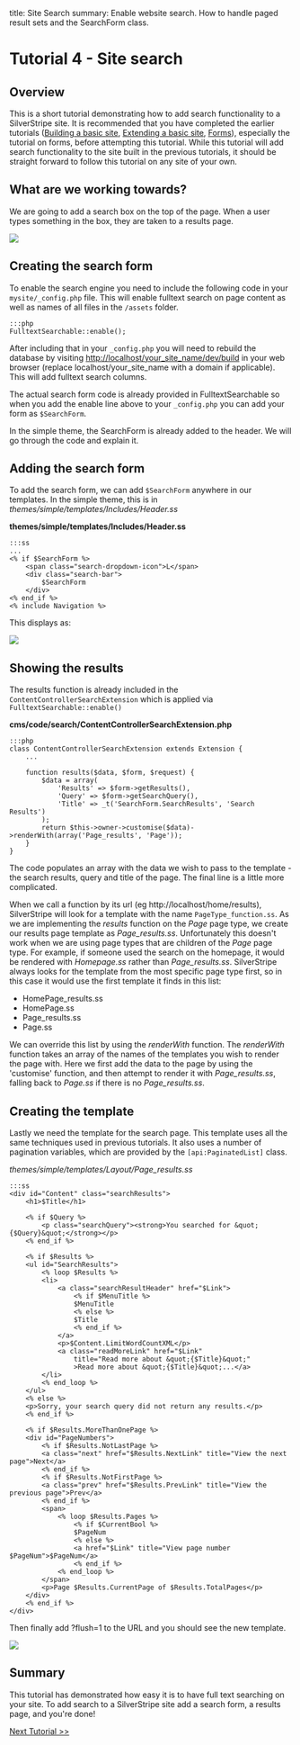 title: Site Search
summary: Enable website search. How to handle paged result sets and the SearchForm class.

# Tutorial 4 - Site search

## Overview

This is a short tutorial demonstrating how to add search functionality to a SilverStripe site. It is recommended that you have completed the earlier tutorials  ([Building a basic site](building_a_basic_site), [Extending a basic site](extending_a_basic_site), [Forms](forms)), especially the tutorial on forms, before attempting this tutorial. While this tutorial will add search functionality to the site built in the previous tutorials, it should be straight  forward to follow this tutorial on any site of your own. 

## What are we working towards?

We are going to add a search box on the top of the page. When a user types something in the box, they are taken to a results page.

![](/_images/tutorial4_search.jpg)

## Creating the search form

To enable the search engine you need to include the following code in your `mysite/_config.php` file. 
This will enable fulltext search on page content as well as names of all files in the `/assets` folder.

	:::php
	FulltextSearchable::enable();

After including that in your `_config.php` you will need to rebuild the database by visiting [http://localhost/your_site_name/dev/build](http://localhost/your_site_name/dev/build) in your web browser (replace localhost/your_site_name with a domain if applicable). This will add fulltext search columns.

The actual search form code is already provided in FulltextSearchable so when you add the enable line above to your `_config.php` you can add your form as `$SearchForm`.

In the simple theme, the SearchForm is already added to the header. We will go through the code and explain it.


## Adding the search form

To add the search form, we can add `$SearchForm` anywhere in our templates. In the simple theme, this is in *themes/simple/templates/Includes/Header.ss*

**themes/simple/templates/Includes/Header.ss**

	:::ss
	...
	<% if $SearchForm %>
		<span class="search-dropdown-icon">L</span>
		<div class="search-bar">
			$SearchForm
		</div>      
	<% end_if %>
	<% include Navigation %>

This displays as:

![](/_images/tutorial4_searchbox.jpg)

## Showing the results

The results function is already included in the `ContentControllerSearchExtension` which
is applied via `FulltextSearchable::enable()`

**cms/code/search/ContentControllerSearchExtension.php**

	:::php
	class ContentControllerSearchExtension extends Extension {
		...	
	
		function results($data, $form, $request) {
			$data = array(
				'Results' => $form->getResults(),
				'Query' => $form->getSearchQuery(),
				'Title' => _t('SearchForm.SearchResults', 'Search Results')
			);
			return $this->owner->customise($data)->renderWith(array('Page_results', 'Page'));
		}
	}


The code populates an array with the data we wish to pass to the template - the search results, query and title of the page. The final line is a little more complicated.

When we call a function by its url (eg http://localhost/home/results), SilverStripe will look for a template with the name `PageType_function.ss`. As we are implementing the *results* function on the *Page* page type, we create our
results page template as *Page_results.ss*. Unfortunately this doesn't work when we are using page types that are
children of the *Page* page type. For example, if someone used the search on the homepage, it would be rendered with
*Homepage.ss* rather than *Page_results.ss*. SilverStripe always looks for the template from the most specific page type
first, so in this case it would use the first template it finds in this list:

*  HomePage_results.ss
*  HomePage.ss
*  Page_results.ss
*  Page.ss

We can override this list by using the *renderWith* function. The *renderWith* function takes an array of the names of
the templates you wish to render the page with. Here we first add the data to the page by using the 'customise'
function, and then attempt to render it with *Page_results.ss*, falling back to *Page.ss* if there is no
*Page_results.ss*.


## Creating the template

Lastly we need the template for the search page. This template uses all the same techniques used in previous
tutorials. It also uses a number of pagination variables, which are provided by the `[api:PaginatedList]`
class.

*themes/simple/templates/Layout/Page_results.ss*

	:::ss
	<div id="Content" class="searchResults">
	    <h1>$Title</h1>
	     
	    <% if $Query %>
	        <p class="searchQuery"><strong>You searched for &quot;{$Query}&quot;</strong></p>
	    <% end_if %>
	         
	    <% if $Results %>
	    <ul id="SearchResults">
	        <% loop $Results %>
	        <li>
	            <a class="searchResultHeader" href="$Link">
	                <% if $MenuTitle %>
	                $MenuTitle
	                <% else %>
	                $Title
	                <% end_if %>
	            </a>
	            <p>$Content.LimitWordCountXML</p>
	            <a class="readMoreLink" href="$Link" 
	            	title="Read more about &quot;{$Title}&quot;"
	            	>Read more about &quot;{$Title}&quot;...</a>
	        </li>
	        <% end_loop %>
	    </ul>
	    <% else %>
	    <p>Sorry, your search query did not return any results.</p>
	    <% end_if %>
	             
	    <% if $Results.MoreThanOnePage %>
	    <div id="PageNumbers">
	        <% if $Results.NotLastPage %>
	        <a class="next" href="$Results.NextLink" title="View the next page">Next</a>
	        <% end_if %>
	        <% if $Results.NotFirstPage %>
	        <a class="prev" href="$Results.PrevLink" title="View the previous page">Prev</a>
	        <% end_if %>
	        <span>
	            <% loop $Results.Pages %>
	                <% if $CurrentBool %>
	                $PageNum
	                <% else %>
	                <a href="$Link" title="View page number $PageNum">$PageNum</a>
	                <% end_if %>
	            <% end_loop %>
	        </span>
	        <p>Page $Results.CurrentPage of $Results.TotalPages</p>
	    </div>
	    <% end_if %>
	</div>

Then finally add ?flush=1 to the URL and you should see the new template.


![](/_images/tutorial4_search.jpg)

## Summary

This tutorial has demonstrated how easy it is to have full text searching on your site. To add search to a SilverStripe site add a search form, a results page, and you're done!

[Next Tutorial >>](dataobject_relationship_management)
